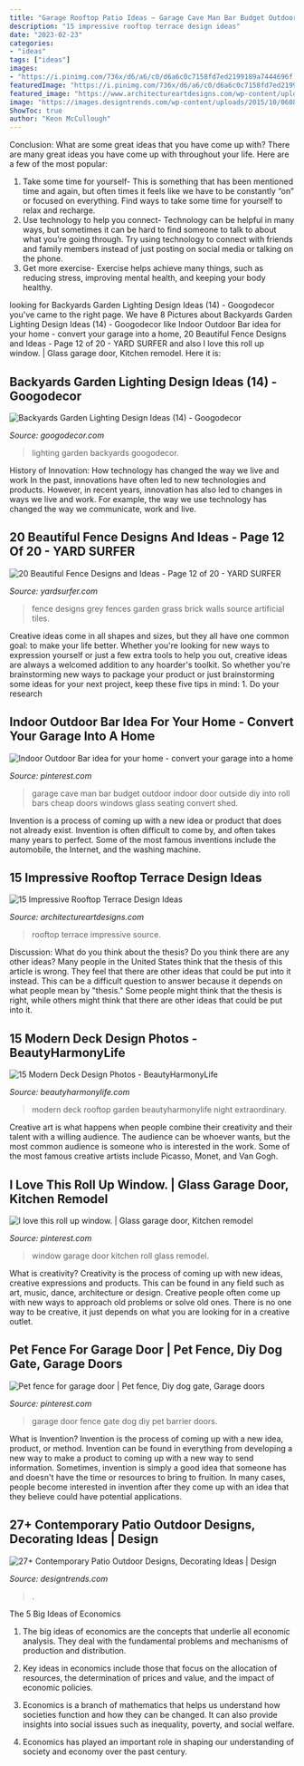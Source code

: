 ```yaml
---
title: "Garage Rooftop Patio Ideas ~ Garage Cave Man Bar Budget Outdoor Indoor Door Outside Diy Into Roll Bars Cheap Doors Windows Glass Seating Convert Shed"
description: "15 impressive rooftop terrace design ideas"
date: "2023-02-23"
categories:
- "ideas"
tags: ["ideas"]
images:
- "https://i.pinimg.com/736x/d6/a6/c0/d6a6c0c7158fd7ed2199189a7444696f.jpg"
featuredImage: "https://i.pinimg.com/736x/d6/a6/c0/d6a6c0c7158fd7ed2199189a7444696f.jpg"
featured_image: "https://www.architectureartdesigns.com/wp-content/uploads/2015/02/1173-630x420.jpg"
image: "https://images.designtrends.com/wp-content/uploads/2015/10/06082505/Family-Contemporary-Patio-Design.jpg"
ShowToc: true
author: "Keon McCullough"
---
```



Conclusion: What are some great ideas that you have come up with?
There are many great ideas you have come up with throughout your life. Here are a few of the most popular: 
1. Take some time for yourself- This is something that has been mentioned time and again, but often times it feels like we have to be constantly “on” or focused on everything. Find ways to take some time for yourself to relax and recharge. 
2. Use technology to help you connect- Technology can be helpful in many ways, but sometimes it can be hard to find someone to talk to about what you’re going through. Try using technology to connect with friends and family members instead of just posting on social media or talking on the phone. 
3. Get more exercise- Exercise helps achieve many things, such as reducing stress, improving mental health, and keeping your body healthy.

	

		
looking for Backyards Garden Lighting Design Ideas (14) - Googodecor you've came to the right page. We have 8 Pictures about Backyards Garden Lighting Design Ideas (14) - Googodecor like Indoor Outdoor Bar idea for your home - convert your garage into a home, 20 Beautiful Fence Designs and Ideas - Page 12 of 20 - YARD SURFER and also I love this roll up window. | Glass garage door, Kitchen remodel. Here it is:
		
    
## Backyards Garden Lighting Design Ideas (14) - Googodecor

<img loading=lazy src="https://i1.wp.com/googodecor.com/wp-content/uploads/2019/03/Backyards-Garden-Lighting-Design-Ideas-14.jpg?fit=1200%2C1511&amp;ssl=1" onerror="this.onerror=null;this.src='https://tse2.mm.bing.net/th?id=OIP.YkBpDQb8lYim-ZpwXx_7IwHaJU&amp;pid=15.1';" alt="Backyards Garden Lighting Design Ideas (14) - Googodecor">

_Source: googodecor.com_

>lighting garden backyards googodecor. 

	

History of Innovation: How technology has changed the way we live and work
In the past, innovations have often led to new technologies and products. However, in recent years, innovation has also led to changes in ways we live and work. For example, the way we use technology has changed the way we communicate, work and live.

    
## 20 Beautiful Fence Designs And Ideas - Page 12 Of 20 - YARD SURFER

<img loading=lazy src="http://yardsurfer.com/wp-content/uploads/2017/01/Fence-Designs-and-Ideas-12.jpg" onerror="this.onerror=null;this.src='https://tse4.mm.bing.net/th?id=OIP.tL3XiDAy2V2AW6QBwtH5UQHaKh&amp;pid=15.1';" alt="20 Beautiful Fence Designs and Ideas - Page 12 of 20 - YARD SURFER">

_Source: yardsurfer.com_

>fence designs grey fences garden grass brick walls source artificial tiles. 

	

Creative ideas come in all shapes and sizes, but they all have one common goal: to make your life better. Whether you're looking for new ways to expression yourself or just a few extra tools to help you out, creative ideas are always a welcomed addition to any hoarder's toolkit. So whether you're brainstorming new ways to package your product or just brainstorming some ideas for your next project, keep these five tips in mind: 1. Do your research

    
## Indoor Outdoor Bar Idea For Your Home - Convert Your Garage Into A Home

<img loading=lazy src="https://i.pinimg.com/736x/1e/26/95/1e269583b757723c1b92af08e12f04bb.jpg" onerror="this.onerror=null;this.src='https://tse3.mm.bing.net/th?id=OIP.70xtM7OeBmjwDkGdpv2XLQHaHa&amp;pid=15.1';" alt="Indoor Outdoor Bar idea for your home - convert your garage into a home">

_Source: pinterest.com_

>garage cave man bar budget outdoor indoor door outside diy into roll bars cheap doors windows glass seating convert shed. 

	

Invention is a process of coming up with a new idea or product that does not already exist. Invention is often difficult to come by, and often takes many years to perfect. Some of the most famous inventions include the automobile, the Internet, and the washing machine.

    
## 15 Impressive Rooftop Terrace Design Ideas

<img loading=lazy src="https://www.architectureartdesigns.com/wp-content/uploads/2015/02/1173-630x420.jpg" onerror="this.onerror=null;this.src='https://tse2.mm.bing.net/th?id=OIP.WfhyxMy596cc2-gn7CdrMQHaE8&amp;pid=15.1';" alt="15 Impressive Rooftop Terrace Design Ideas">

_Source: architectureartdesigns.com_

>rooftop terrace impressive source. 

	

Discussion: What do you think about the thesis? Do you think there are any other ideas?
Many people in the United States think that the thesis of this article is wrong. They feel that there are other ideas that could be put into it instead. This can be a difficult question to answer because it depends on what people mean by "thesis." Some people might think that the thesis is right, while others might think that there are other ideas that could be put into it.

    
## 15 Modern Deck Design Photos - BeautyHarmonyLife

<img loading=lazy src="https://beautyharmonylife.com/wp-content/uploads/2014/03/Extraordinary-Rooftop-Garden-Design-at-Night-915x610-800x533.jpg" onerror="this.onerror=null;this.src='https://tse1.mm.bing.net/th?id=OIP.dIRtPJH7XU7KGU3r29G-eQHaE7&amp;pid=15.1';" alt="15 Modern Deck Design Photos - BeautyHarmonyLife">

_Source: beautyharmonylife.com_

>modern deck rooftop garden beautyharmonylife night extraordinary. 

	

Creative art is what happens when people combine their creativity and their talent with a willing audience. The audience can be whoever wants, but the most common audience is someone who is interested in the work. Some of the most famous creative artists include Picasso, Monet, and Van Gogh.

    
## I Love This Roll Up Window. | Glass Garage Door, Kitchen Remodel

<img loading=lazy src="https://i.pinimg.com/736x/d6/a6/c0/d6a6c0c7158fd7ed2199189a7444696f.jpg" onerror="this.onerror=null;this.src='https://tse3.mm.bing.net/th?id=OIP.UXK96kY5nOCvbnJ_W3atyAHaLH&amp;pid=15.1';" alt="I love this roll up window. | Glass garage door, Kitchen remodel">

_Source: pinterest.com_

>window garage door kitchen roll glass remodel. 

	

What is creativity?
Creativity is the process of coming up with new ideas, creative expressions and products. This can be found in any field such as art, music, dance, architecture or design. Creative people often come up with new ways to approach old problems or solve old ones. There is no one way to be creative, it just depends on what you are looking for in a creative outlet.

    
## Pet Fence For Garage Door | Pet Fence, Diy Dog Gate, Garage Doors

<img loading=lazy src="https://i.pinimg.com/736x/d8/52/e7/d852e7694560f316cfb630647e4b78e7.jpg" onerror="this.onerror=null;this.src='https://tse2.mm.bing.net/th?id=OIP.DKbbZat7FYj4cjfFJqIzCwHaJ3&amp;pid=15.1';" alt="Pet fence for garage door | Pet fence, Diy dog gate, Garage doors">

_Source: pinterest.com_

>garage door fence gate dog diy pet barrier doors. 

	

What is Invention?
Invention is the process of coming up with a new idea, product, or method. Invention can be found in everything from developing a new way to make a product to coming up with a new way to send information. Sometimes, invention is simply a good idea that someone has and doesn't have the time or resources to bring to fruition. In many cases, people become interested in invention after they come up with an idea that they believe could have potential applications.

    
## 27+ Contemporary Patio Outdoor Designs, Decorating Ideas | Design

<img loading=lazy src="https://images.designtrends.com/wp-content/uploads/2015/10/06082505/Family-Contemporary-Patio-Design.jpg" onerror="this.onerror=null;this.src='https://tse1.mm.bing.net/th?id=OIP.HFrlxV_Vw8s3nwlCZbT2SAHaK1&amp;pid=15.1';" alt="27+ Contemporary Patio Outdoor Designs, Decorating Ideas | Design">

_Source: designtrends.com_

>. 

	

The 5 Big Ideas of Economics
1. The big ideas of economics are the concepts that underlie all economic analysis. They deal with the fundamental problems and mechanisms of production and distribution.
2. Key ideas in economics include those that focus on the allocation of resources, the determination of prices and value, and the impact of economic policies.

3. Economics is a branch of mathematics that helps us understand how societies function and how they can be changed. It can also provide insights into social issues such as inequality, poverty, and social welfare.

4. Economics has played an important role in shaping our understanding of society and economy over the past century.

